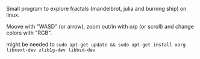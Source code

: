 Small program to explore fractals (mandelbrot, julia and burning ship) on linux.

Moove with "WASD" (or arrow), zoom out/in with o/p (or scroll) and change colors with "RGB".

might be needed to ``` sudo apt-get update && sudo apt-get install xorg libxext-dev zlib1g-dev libbsd-dev ```
